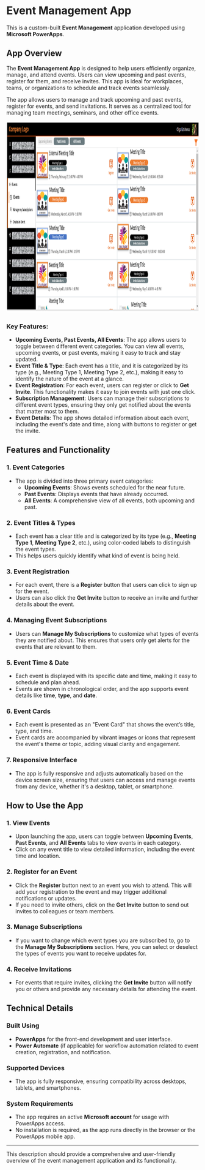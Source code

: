 # Event Management App

This is a custom-built **Event Management** application developed using **Microsoft PowerApps**. 

## App Overview

The **Event Management App** is designed to help users efficiently organize, manage, and attend events. Users can view upcoming and past events, register for them, and receive invites. This app is ideal for workplaces, teams, or organizations to schedule and track events seamlessly.

The app allows users to manage and track upcoming and past events, register for events, and send invitations. It serves as a centralized tool for managing team meetings, seminars, and other office events.

<img src="image.png" alt="alt text" height="500"/>

### Key Features:

- **Upcoming Events, Past Events, All Events**: The app allows users to toggle between different event categories. You can view all events, upcoming events, or past events, making it easy to track and stay updated.
- **Event Title & Type**: Each event has a title, and it is categorized by its type (e.g., Meeting Type 1, Meeting Type 2, etc.), making it easy to identify the nature of the event at a glance.
- **Event Registration**: For each event, users can register or click to **Get Invite**. This functionality makes it easy to join events with just one click.
- **Subscription Management**: Users can manage their subscriptions to different event types, ensuring they only get notified about the events that matter most to them.
- **Event Details**: The app shows detailed information about each event, including the event's date and time, along with buttons to register or get the invite.

## Features and Functionality

### 1. **Event Categories**
   - The app is divided into three primary event categories:
     - **Upcoming Events**: Shows events scheduled for the near future.
     - **Past Events**: Displays events that have already occurred.
     - **All Events**: A comprehensive view of all events, both upcoming and past.

### 2. **Event Titles & Types**
   - Each event has a clear title and is categorized by its type (e.g., **Meeting Type 1**, **Meeting Type 2**, etc.), using color-coded labels to distinguish the event types.
   - This helps users quickly identify what kind of event is being held.

### 3. **Event Registration**
   - For each event, there is a **Register** button that users can click to sign up for the event.
   - Users can also click the **Get Invite** button to receive an invite and further details about the event.

### 4. **Managing Event Subscriptions**
   - Users can **Manage My Subscriptions** to customize what types of events they are notified about. This ensures that users only get alerts for the events that are relevant to them.

### 5. **Event Time & Date**
   - Each event is displayed with its specific date and time, making it easy to schedule and plan ahead.
   - Events are shown in chronological order, and the app supports event details like **time**, **type**, and **date**.

### 6. **Event Cards**
   - Each event is presented as an "Event Card" that shows the event’s title, type, and time.
   - Event cards are accompanied by vibrant images or icons that represent the event's theme or topic, adding visual clarity and engagement.

### 7. **Responsive Interface**
   - The app is fully responsive and adjusts automatically based on the device screen size, ensuring that users can access and manage events from any device, whether it's a desktop, tablet, or smartphone.

## How to Use the App

### 1. **View Events**
   - Upon launching the app, users can toggle between **Upcoming Events**, **Past Events**, and **All Events** tabs to view events in each category.
   - Click on any event title to view detailed information, including the event time and location.

### 2. **Register for an Event**
   - Click the **Register** button next to an event you wish to attend. This will add your registration to the event and may trigger additional notifications or updates.
   - If you need to invite others, click on the **Get Invite** button to send out invites to colleagues or team members.

### 3. **Manage Subscriptions**
   - If you want to change which event types you are subscribed to, go to the **Manage My Subscriptions** section. Here, you can select or deselect the types of events you want to receive updates for.

### 4. **Receive Invitations**
   - For events that require invites, clicking the **Get Invite** button will notify you or others and provide any necessary details for attending the event.

## Technical Details

### Built Using
- **PowerApps** for the front-end development and user interface.
- **Power Automate** (if applicable) for workflow automation related to event creation, registration, and notification.

### Supported Devices
- The app is fully responsive, ensuring compatibility across desktops, tablets, and smartphones.

### System Requirements
- The app requires an active **Microsoft account** for usage with PowerApps access.
- No installation is required, as the app runs directly in the browser or the PowerApps mobile app.

---

This description should provide a comprehensive and user-friendly overview of the event management application and its functionality.
